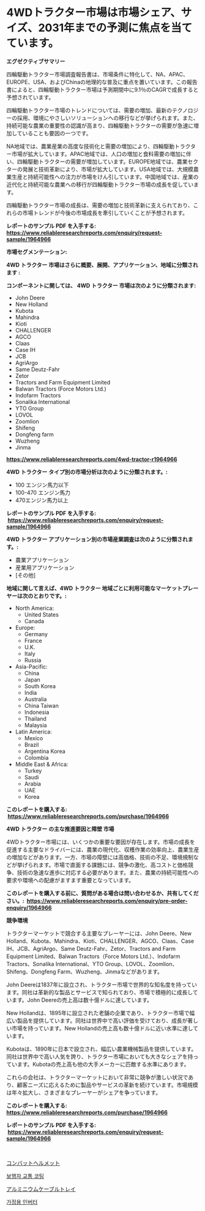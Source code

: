 <p><h1>4WDトラクター市場は市場シェア、サイズ、2031年までの予測に焦点を当てています。</h1></p><p><strong>エグゼクティブサマリー</strong></p>
<p><p>四輪駆動トラクター市場調査報告書は、市場条件に特化して、NA、APAC、EUROPE、USA、およびChinaの地理的な普及に重点を置いています。この報告書によると、四輪駆動トラクター市場は予測期間中に9.1％のCAGRで成長すると予想されています。</p><p>四輪駆動トラクター市場のトレンドについては、需要の増加、最新のテクノロジーの採用、環境にやさしいソリューションへの移行などが挙げられます。また、持続可能な農業の重要性の認識が高まり、四輪駆動トラクターの需要が急速に増加していることも要因の一つです。</p><p>NA地域では、農業産業の高度な技術化と需要の増加により、四輪駆動トラクター市場が拡大しています。APAC地域では、人口の増加と食料需要の増加に伴い、四輪駆動トラクターの需要が増加しています。EUROPE地域では、農業セクターの発展と技術革新により、市場が拡大しています。USA地域では、大規模農業生産と持続可能性への注力が市場をけん引しています。中国地域では、産業の近代化と持続可能な農業への移行が四輪駆動トラクター市場の成長を促しています。</p><p>四輪駆動トラクター市場の成長は、需要の増加と技術革新に支えられており、これらの市場トレンドが今後の市場成長を牽引していくことが予想されます。</p></p>
<p><strong>レポートのサンプル PDF を入手する: <a href="https://www.reliableresearchreports.com/enquiry/request-sample/1964966">https://www.reliableresearchreports.com/enquiry/request-sample/1964966</a></strong></p>
<p><strong>市場セグメンテーション:</strong></p>
<p><strong> 4WD トラクター 市場はさらに概要、展開、アプリケーション、地域に分類されます :</strong></p>
<p><strong>コンポーネントに関しては、 4WD トラクター 市場は次のように分類されます: &nbsp;</strong></p>
<p><ul><li>John Deere</li><li>New Holland</li><li>Kubota</li><li>Mahindra</li><li>Kioti</li><li>CHALLENGER</li><li>AGCO</li><li>Claas</li><li>Case IH</li><li>JCB</li><li>AgriArgo</li><li>Same Deutz-Fahr</li><li>Zetor</li><li>Tractors and Farm Equipment Limited</li><li>Balwan Tractors (Force Motors Ltd.)</li><li>Indofarm Tractors</li><li>Sonalika International</li><li>YTO Group</li><li>LOVOL</li><li>Zoomlion</li><li>Shifeng</li><li>Dongfeng farm</li><li>Wuzheng</li><li>Jinma</li></ul></p>
<p><strong><a href="https://www.reliableresearchreports.com/4wd-tractor-r1964966">https://www.reliableresearchreports.com/4wd-tractor-r1964966</a></strong></p>
<p><strong> 4WD トラクター タイプ別の市場分析は次のように分類されます。:</strong></p>
<p><ul><li>100 エンジン馬力以下</li><li>100-470 エンジン馬力</li><li>470エンジン馬力以上</li></ul></p>
<p><strong>レポートのサンプル PDF を入手する: &nbsp;<a href="https://www.reliableresearchreports.com/enquiry/request-sample/1964966">https://www.reliableresearchreports.com/enquiry/request-sample/1964966</a></strong></p>
<p><strong> 4WD トラクター アプリケーション別の市場産業調査は次のように分類されます。:</strong></p>
<p><ul><li>農業アプリケーション</li><li>産業用アプリケーション</li><li>[その他]</li></ul></p>
<p><strong>地域に関して言えば、4WD トラクター 地域ごとに利用可能なマーケットプレーヤーは次のとおりです。:</strong></p>
<p><ul>
    <li>
        North America:
        <ul>
            <li>United States</li>
            <li>Canada</li>
        </ul>
    </li>
    <li>
        Europe:
        <ul>
            <li>Germany</li>
            <li>France</li>
            <li>U.K.</li>
            <li>Italy</li>
            <li>Russia</li>
        </ul>
    </li>
    <li>
        Asia-Pacific:
        <ul>
            <li>China</li>
            <li>Japan</li>
            <li>South Korea</li>
            <li>India</li>
            <li>Australia</li>
            <li>China Taiwan</li>
            <li>Indonesia</li>
            <li>Thailand</li>
            <li>Malaysia</li>
        </ul>
    </li>
    <li>
        Latin America:
        <ul>
            <li>Mexico</li>
            <li>Brazil</li>
            <li>Argentina Korea</li>
            <li>Colombia</li>
        </ul>
    </li>
    <li>
        Middle East & Africa:
        <ul>
            <li>Turkey</li>
            <li>Saudi</li>
            <li>Arabia</li>
            <li>UAE</li>
            <li>Korea</li>
        </ul>
    </li>
    </ul></p>
<p><strong>このレポートを購入する: &nbsp;<a href="https://www.reliableresearchreports.com/purchase/1964966">https://www.reliableresearchreports.com/purchase/1964966</a></strong></p>
<p><strong>4WD トラクター の主な推進要因と障壁 市場</strong></p>
<p><p>4WDトラクター市場には、いくつかの重要な要因が存在します。市場の成長を促進する主要なドライバーには、農業の現代化、収穫作業の効率向上、農業生産の増加などがあります。一方、市場の障壁には高価格、技術の不足、環境規制などが挙げられます。市場で直面する課題には、競争の激化、高コストと価格競争、技術の急速な進歩に対応する必要があります。また、農業の持続可能性への要求や環境への配慮がますます重要となっています。</p></p>
<p><strong>このレポートを購入する前に、質問がある場合は問い合わせるか、共有してください。:&nbsp; <a href="https://www.reliableresearchreports.com/enquiry/pre-order-enquiry/1964966">https://www.reliableresearchreports.com/enquiry/pre-order-enquiry/1964966</a></strong></p>
<p><strong>競争環境</strong></p>
<p><p>トラクターマーケットで競合する主要なプレーヤーには、John Deere、New Holland、Kubota、Mahindra、Kioti、CHALLENGER、AGCO、Claas、Case IH、JCB、AgriArgo、Same Deutz-Fahr、Zetor、Tractors and Farm Equipment Limited、Balwan Tractors（Force Motors Ltd.）、Indofarm Tractors、Sonalika International、YTO Group、LOVOL、Zoomlion、Shifeng、Dongfeng Farm、Wuzheng、Jinmaなどがあります。</p><p>John Deereは1837年に設立され、トラクター市場で世界的な知名度を持っています。同社は革新的な製品とサービスで知られており、市場で積極的に成長しています。John Deereの売上高は数十億ドルに達しています。</p><p>New Hollandは、1895年に設立された老舗の企業であり、トラクター市場で幅広い製品を提供しています。同社は世界中で高い評価を受けており、成長が著しい市場を持っています。New Hollandの売上高も数十億ドルに近い水準に達しています。</p><p>Kubotaは、1890年に日本で設立され、幅広い農業機械製品を提供しています。同社は世界中で高い人気を誇り、トラクター市場においても大きなシェアを持っています。Kubotaの売上高も他の大手メーカーに匹敵する水準にあります。</p><p>これらの会社は、トラクターマーケットにおいて非常に競争が激しい状況であり、顧客ニーズに応えるために製品やサービスの革新を続けています。市場規模は年々拡大し、さまざまなプレーヤーがシェアを争っています。</p></p>
<p><strong>このレポートを購入する: &nbsp; <a href="https://www.reliableresearchreports.com/purchase/1964966">https://www.reliableresearchreports.com/purchase/1964966</a></strong></p>
<p><strong>レポートのサンプル PDF を入手する: &nbsp;<a href="https://www.reliableresearchreports.com/enquiry/request-sample/1964966">https://www.reliableresearchreports.com/enquiry/request-sample/1964966</a></strong><strong></strong></p>
<p>&nbsp;</p>
<p><p><a href="https://medium.com/@marcosoenrt565736/%E6%88%A6%E9%97%98%E7%94%A8%E3%83%98%E3%83%AB%E3%83%A1%E3%83%83%E3%83%88%E5%B8%82%E5%A0%B4%E8%A6%8F%E6%A8%A1-%E5%B8%82%E5%A0%B4%E8%A6%8B%E9%80%9A%E3%81%97%E3%81%A8%E5%B8%82%E5%A0%B4%E4%BA%88%E6%B8%AC-2024%E5%B9%B4%E3%81%8B%E3%82%892031%E5%B9%B4%E3%81%BE%E3%81%A7-964fe721b2a6">コンバットヘルメット</a></p><p><a href="https://medium.com/@thib_harou/%EB%B3%B4%ED%96%89%EC%9E%90-%ED%8A%B8%EB%9E%98%ED%94%BD-%EC%BD%94%ED%8C%85-%EC%8B%9C%EC%9E%A5-%EC%8B%9C%EC%9E%A5-cagr-%EC%8B%9C%EC%9E%A5-%EB%8F%99%ED%96%A5-%EB%B0%8F-%EC%84%B1%EC%9E%A5-%EC%A0%84%EB%9E%B5%EC%97%90-%EB%8C%80%ED%95%9C-%ED%86%B5%EC%B0%B0%EB%A0%A5-51cc19c01f65">보행자 교통 코팅</a></p><p><a href="https://medium.com/@colbu56546/%E3%82%A2%E3%83%AB%E3%83%9F%E3%83%8B%E3%82%A6%E3%83%A0%E3%82%B1%E3%83%BC%E3%83%96%E3%83%AB%E3%83%88%E3%83%AC%E3%82%A4%E5%B8%82%E5%A0%B4%E3%81%AF-%E5%B8%82%E5%A0%B4%E3%82%B7%E3%82%A7%E3%82%A2-%E5%B8%82%E5%A0%B4%E3%83%88%E3%83%AC%E3%83%B3%E3%83%89-%E5%B8%82%E5%A0%B4%E6%88%90%E9%95%B7%E3%81%AB%E9%96%A2%E3%81%99%E3%82%8B%E6%83%85%E5%A0%B1%E3%82%92%E6%8F%90%E4%BE%9B%E3%81%97%E3%81%BE%E3%81%99-ariuminium-keburu-toreii-shijou-wa-shijou-shea-567fba5221a5">アルミニウムケーブルトレイ</a></p><p><a href="https://medium.com/@tomienow676/%EC%A3%BC%ED%83%9D%EC%9A%A9-%EC%9D%B8%EB%B2%84%ED%84%B0-%EC%8B%9C%EC%9E%A5-%EA%B7%9C%EB%AA%A8%EB%8A%94-%EA%B8%80%EB%A1%9C%EB%B2%8C-%EC%82%B0%EC%97%85%EC%97%90%EC%84%9C-%EA%B0%80%EC%9E%A5-%EC%A2%8B%EC%9D%80-%EB%A7%88%EC%BC%80%ED%8C%85-%EC%B1%84%EB%84%90%EC%9D%84-%EB%93%9C%EB%9F%AC%EB%83%85%EB%8B%88%EB%8B%A4-d60daa1a6faa">가정용 인버터</a></p></p>